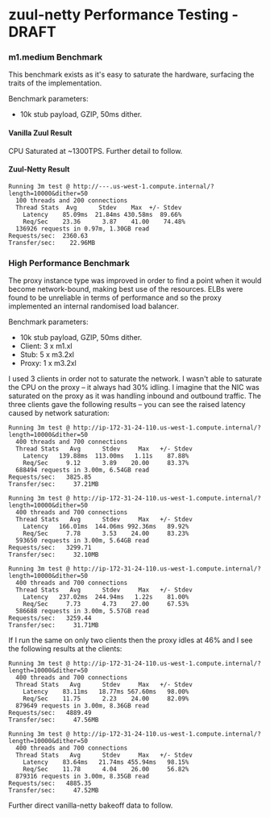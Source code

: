 # zuul-netty Performance Testing - DRAFT

### m1.medium Benchmark 
This benchmark exists as it's easy to saturate the hardware, surfacing the traits of the implementation.

Benchmark parameters:
- 10k stub payload, GZIP, 50ms dither.

#### Vanilla Zuul Result
CPU Saturated at ~1300TPS. Further detail to follow.

#### Zuul-Netty Result
```
Running 3m test @ http://---.us-west-1.compute.internal/?length=10000&dither=50
  100 threads and 200 connections
  Thread Stats  Avg      Stdev    Max  +/- Stdev
    Latency    85.09ms  21.84ms 430.58ms  89.66%
    Req/Sec    23.36      3.87    41.00    74.48%
  136926 requests in 0.97m, 1.30GB read
Requests/sec:  2360.63
Transfer/sec:    22.96MB
```

### High Performance Benchmark
The proxy instance type was improved in order to find a point when it would become network-bound, making best use of the resources. ELBs were found to be unreliable in terms of performance and so the proxy implemented an internal randomised load balancer.

Benchmark parameters:
- 10k stub payload, GZIP, 50ms dither.
- Client: 3 x m1.xl
- Stub: 5 x m3.2xl
- Proxy: 1 x m3.2xl

I used 3 clients in order not to saturate the network. I wasn't able to saturate the CPU on the proxy – it always had 30% idling. I imagine that the NIC was saturated on the proxy as it was handling inbound and outbound traffic. The three clients gave the following results – you can see the raised latency caused by network saturation:

```
Running 3m test @ http://ip-172-31-24-110.us-west-1.compute.internal/?length=10000&dither=50
  400 threads and 700 connections
  Thread Stats   Avg      Stdev     Max   +/- Stdev
    Latency   139.88ms  113.00ms   1.11s    87.88%
    Req/Sec     9.12      3.89    20.00     83.37%
  688494 requests in 3.00m, 6.54GB read
Requests/sec:   3825.85
Transfer/sec:     37.21MB
```
```
Running 3m test @ http://ip-172-31-24-110.us-west-1.compute.internal/?length=10000&dither=50
  400 threads and 700 connections
  Thread Stats   Avg      Stdev     Max   +/- Stdev
    Latency   166.01ms  144.06ms 992.36ms   89.92%
    Req/Sec     7.78      3.53    24.00     83.23%
  593650 requests in 3.00m, 5.64GB read
Requests/sec:   3299.71
Transfer/sec:     32.10MB
```
```
Running 3m test @ http://ip-172-31-24-110.us-west-1.compute.internal/?length=10000&dither=50
  400 threads and 700 connections
  Thread Stats   Avg      Stdev     Max   +/- Stdev
    Latency   237.02ms  244.94ms   1.22s    81.00%
    Req/Sec     7.73      4.73    27.00     67.53%
  586688 requests in 3.00m, 5.57GB read
Requests/sec:   3259.44
Transfer/sec:     31.71MB
```

If I run the same on only two clients then the proxy idles at 46% and I see the following results at the clients:

```
Running 3m test @ http://ip-172-31-24-110.us-west-1.compute.internal/?length=10000&dither=50
  400 threads and 700 connections
  Thread Stats   Avg      Stdev     Max   +/- Stdev
    Latency    83.11ms   18.77ms 567.60ms   98.00%
    Req/Sec    11.75      2.23    24.00     82.09%
  879649 requests in 3.00m, 8.36GB read
Requests/sec:   4889.49
Transfer/sec:     47.56MB
```
```
Running 3m test @ http://ip-172-31-24-110.us-west-1.compute.internal/?length=10000&dither=50
  400 threads and 700 connections
  Thread Stats   Avg      Stdev     Max   +/- Stdev
    Latency    83.64ms   21.74ms 455.94ms   98.15%
    Req/Sec    11.78      4.04    26.00     56.82%
  879316 requests in 3.00m, 8.35GB read
Requests/sec:   4885.35
Transfer/sec:     47.52MB
```

Further direct vanilla-netty bakeoff data to follow.

